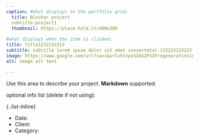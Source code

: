 ```yaml
---
caption: #what displays in the portfolio grid:
  title: Biochar project
  subtitle:project1
  thumbnail: https://place-hold.it/400x300
  
#what displays when the item is clicked:
title: Title1232132313
subtitle: subtitle lorem ipsum dolor sit amet consectetur.123123123123
image: https://www.google.com/url?sa=i&url=https%3A%2F%2Fregenerationinternational.org%2F2018%2F05%2F16%2Fwhat-is-biochar%2F&psig=AOvVaw2sDBNiZ0ymPVJMsn6zmQvv&ust=1602819008591000&source=images&cd=vfe&ved=0CAIQjRxqFwoTCLDryZ7UtewCFQAAAAAdAAAAABAD #main image, can be a link or a file in assets/img/portfolio
alt: image alt text

---
```

Use this area to describe your project. **Markdown** supported.

optional info list (delete if not using):

{:.list-inline} 
- Date: 
- Client: 
- Category: 

